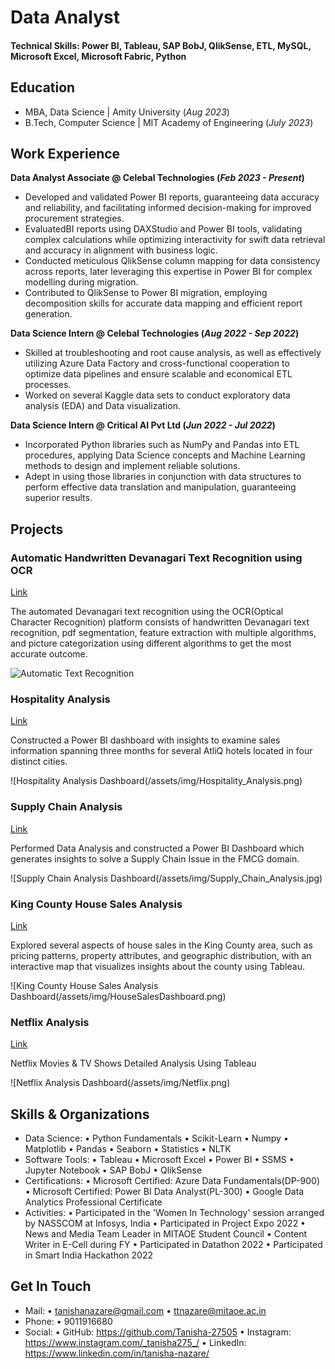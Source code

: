 # Data Analyst

#### Technical Skills: Power BI, Tableau, SAP BobJ, QlikSense, ETL, MySQL, Microsoft Excel, Microsoft Fabric, Python

## Education
- MBA, Data Science | Amity University (_Aug 2023_)								       		
- B.Tech, Computer Science	| MIT Academy of Engineering (_July 2023_)	 			        		

## Work Experience
**Data Analyst Associate @ Celebal Technologies (_Feb 2023 - Present_)**
- Developed and validated Power BI reports, guaranteeing data accuracy and reliability, and facilitating informed decision-making for
improved procurement strategies.
- EvaluatedBI reports using DAXStudio and Power BI tools, validating complex calculations while optimizing interactivity for swift data
retrieval and accuracy in alignment with business logic.
- Conducted meticulous QlikSense column mapping for data consistency across reports, later leveraging this expertise in Power BI for
complex modelling during migration.
- Contributed to QlikSense to Power BI migration, employing decomposition skills for accurate data mapping and efficient report generation.


**Data Science Intern @ Celebal Technologies (_Aug 2022 - Sep 2022_)**
- Skilled at troubleshooting and root cause analysis, as well as effectively utilizing Azure Data Factory and cross-functional cooperation to
optimize data pipelines and ensure scalable and economical ETL processes.
- Worked on several Kaggle data sets to conduct exploratory data analysis (EDA) and Data visualization.


**Data Science Intern @ Critical AI Pvt Ltd (_Jun 2022 - Jul 2022_)**
- Incorporated Python libraries such as NumPy and Pandas into ETL procedures, applying Data Science concepts and Machine
Learning methods to design and implement reliable solutions.
- Adept in using those libraries in conjunction with data structures to perform effective data translation and manipulation,
guaranteeing superior results.


## Projects
### Automatic Handwritten Devanagari Text Recognition using OCR
[Link](https://github.com/Tanisha-27505/Automatic-Text-Recognition)

The automated Devanagari text recognition using the OCR(Optical Character Recognition) platform consists of handwritten Devanagari text recognition, pdf segmentation, feature extraction with multiple algorithms, and picture categorization using different algorithms to get the most accurate outcome.

![Automatic Text Recognition](/assets/img/ocr.jpg)


### Hospitality Analysis
[Link](https://github.com/Tanisha-27505/Hospitality-Analysis)

Constructed a Power BI dashboard with insights to examine sales information spanning three months for several AtliQ hotels located in four distinct cities.

![Hospitality Analysis Dashboard(/assets/img/Hospitality_Analysis.png)


### Supply Chain Analysis
[Link](https://github.com/Tanisha-27505/Supply-Chain-Analysis)

Performed Data Analysis and constructed a Power BI Dashboard which generates insights to solve a Supply Chain Issue in the FMCG domain.

![Supply Chain Analysis Dashboard(/assets/img/Supply_Chain_Analysis.jpg)


### King County House Sales Analysis
[Link](https://github.com/Tanisha-27505/King-County-House-Sales-Dashboard)

Explored several aspects of house sales in the King County area, such as pricing patterns, property attributes, and geographic distribution, with an interactive map that visualizes insights about the county using Tableau.

![King County House Sales Analysis Dashboard(/assets/img/HouseSalesDashboard.png)


### Netflix Analysis
[Link](https://github.com/Tanisha-27505/Netflix-Data-Analysis)

Netflix Movies & TV Shows Detailed Analysis Using Tableau

![Netflix Analysis Dashboard(/assets/img/Netflix.png)


## Skills & Organizations
- Data Science:
            • Python Fundamentals
						• Scikit-Learn
		        •	Numpy
		        •	Matplotlib
		        •	Pandas
		        •	Seaborn
            • Statistics
		        •	NLTK
- Software Tools:
						•	Tableau
            •	Microsoft Excel
		        •	Power BI
		        •	SSMS
            •	Jupyter Notebook
		        •	SAP BobJ
            •	QlikSense
- Certifications:
						•	Microsoft Certified: Azure Data Fundamentals(DP-900)
		        •	Microsoft Certified: Power BI Data Analyst(PL-300)
		        •	Google Data Analytics Professional Certificate
- Activities:
						•	Participated in the 'Women In Technology' session arranged by NASSCOM at Infosys, India
		        •	Participated in Project Expo 2022
		        •	News and Media Team Leader in MITAOE Student Council
		        •	Content Writer in E-Cell during FY
		        •	Participated in Datathon 2022
            •	Participated in Smart India Hackathon 2022


## Get In Touch
- Mail:
            •	tanishanazare@gmail.com
            •	ttnazare@mitaoe.ac.in
- Phone:
            •	9011916680
- Social:
            •	GitHub: https://github.com/Tanisha-27505
            •	Instagram: https://www.instagram.com/_tanisha275_/
  			    •	LinkedIn: https://www.linkedin.com/in/tanisha-nazare/
											
										
